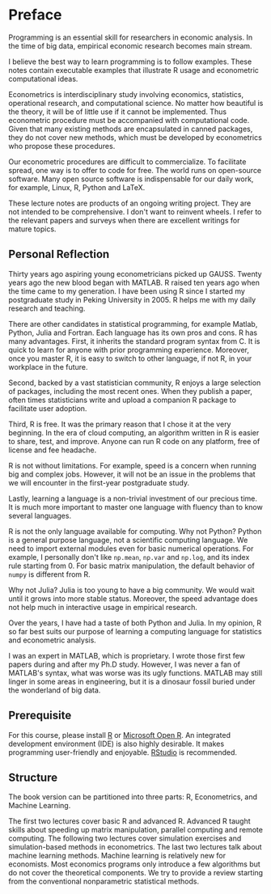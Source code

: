 
# Preface


Programming is an essential skill for researchers in economic analysis.
In the time of big data, empirical economic research becomes main stream.

I believe the best way to learn programming is to follow examples. These notes contain executable examples that illustrate R usage and econometric computational ideas.

Econometrics is interdisciplinary study involving economics, statistics, operational research, and computational science. No matter how beautiful is the theory,
it will be of little use if it cannot be implemented. Thus econometric procedure must be accompanied with computational code. Given that many existing methods
are encapsulated in canned packages, they do not cover new methods, which must be developed by econometrics who propose these procedures.

Our econometric procedures are difficult to commercialize.
To facilitate spread, one way is to offer to code for free. The world runs on open-source software.
Many open source software is indispensable for our daily work, for example, Linux, R, Python and LaTeX.

These lecture notes are products of an ongoing writing project.
They are not intended to be comprehensive.
I don't want to reinvent wheels.
I refer to the relevant papers and surveys when there are excellent writings for mature topics.

## Personal Reflection

Thirty years ago aspiring young econometricians picked up GAUSS.
Twenty years ago the new blood began with MATLAB.
R raised ten years ago when the time came to my generation.
I have been using R since I started my postgraduate study in Peking University in 2005.
R helps me with my daily research and teaching.

There are other candidates in statistical programming, for example Matlab, Python, Julia and Fortran.
Each language has its own pros and cons.
R has many advantages.
First, it inherits the standard program syntax from C. It is quick to learn for anyone with prior programming experience.
Moreover, once you master R, it is easy to switch to other language, if not R, in your workplace in the future.

Second, backed by a vast statistician community, R enjoys a large selection of packages, including the most recent ones.
When they publish a paper, often times statisticians write and upload a companion R package to facilitate user adoption.

Third, R is free.
It was the primary reason that I chose it at the very beginning.
In the era of cloud computing, an algorithm written in R is easier to share, test, and improve.
Anyone can run R code on any platform, free of license and fee headache.

R is not without limitations. For example, speed is a concern when running big and complex jobs.
However, it will not be an issue in the problems that we will encounter in the first-year postgraduate study.

Lastly, learning a language is a non-trivial investment of our precious time.
It is much more important to master one language with fluency than to know several languages.

R is not the only language available for computing. Why not Python?
Python is a general purpose language, not a scientific computing language.
We need to import external modules even for basic numerical operations.
For example, I personally don't like `np.mean`, `np.var` and `np.log`, and its index rule starting from 0.
For basic matrix manipulation, the default behavior of `numpy` is different from R.

Why not Julia? Julia is too young to have a big community.
We would wait until it grows into more stable status.
Moreover, the speed advantage does not help much in interactive usage in empirical research.

Over the years, I have had a taste of both Python and Julia.
In my opinion, R so far best suits our purpose of learning a computing language for statistics and econometric analysis.

I was an expert in MATLAB, which is proprietary. I wrote those first few papers during and after my Ph.D study. However, I was never a fan of MATLAB's syntax, what was worse was its ugly functions.
MATLAB may still linger in some areas in engineering, but it is a dinosaur fossil buried under the wonderland of big data.

## Prerequisite

For this course, please install [R](http://www.r-project.org/) or [Microsoft Open R](https://mran.microsoft.com/open).
An integrated development environment (IDE) is also highly desirable.
It makes programming user-friendly and enjoyable.
[RStudio](http://www.rstudio.com/) is recommended.

## Structure

The book version can be partitioned into three parts: R, Econometrics, and Machine Learning.

The first two lectures cover basic R and advanced R. Advanced R taught skills about speeding up matrix manipulation, parallel computing and remote computing.
The following two lectures cover simulation exercises and simulation-based methods in econometrics.
The last two lectures talk about machine learning methods. Machine learning is relatively new for economists. Most economics programs only introduce a few
algorithms but do not cover the theoretical components. We try to provide a review starting from the conventional nonparametric statistical methods.
